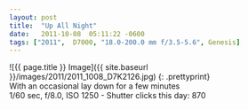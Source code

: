 ```yaml
---
layout: post
title:  "Up All Night"
date:   2011-10-08  05:11:22 -0600
tags: ["2011",  D7000, "18.0-200.0 mm f/3.5-5.6", Genesis]
---
```

![{{ page.title }} Image]({{ site.baseurl }}/images/2011/2011_1008_D7K2126.jpg)
{: .prettyprint}  
With an occasional lay down for a few minutes  
1/60 sec, f/8.0, ISO 1250 - Shutter clicks this day: 870